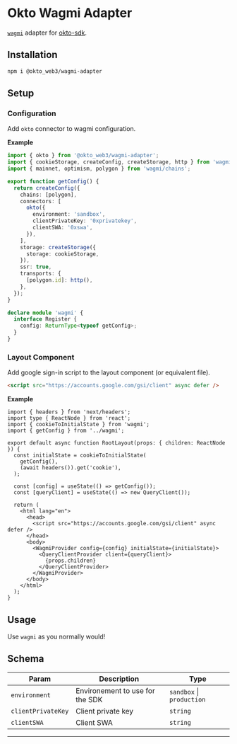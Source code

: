 # Okto Wagmi Adapter

[`wagmi`](https://wagmi.sh/) adapter for [okto-sdk](https://docsv2.okto.tech/docs).

## Installation

```bash
npm i @okto_web3/wagmi-adapter
```

## Setup

### Configuration

Add `okto` connector to wagmi configuration.

**Example**

```typescript
import { okto } from '@okto_web3/wagmi-adapter';
import { cookieStorage, createConfig, createStorage, http } from 'wagmi';
import { mainnet, optimism, polygon } from 'wagmi/chains';

export function getConfig() {
  return createConfig({
    chains: [polygon],
    connectors: [
      okto({
        environment: 'sandbox',
        clientPrivateKey: '0xprivatekey',
        clientSWA: '0xswa',
      }),
    ],
    storage: createStorage({
      storage: cookieStorage,
    }),
    ssr: true,
    transports: {
      [polygon.id]: http(),
    },
  });
}

declare module 'wagmi' {
  interface Register {
    config: ReturnType<typeof getConfig>;
  }
}
```

### Layout Component

Add google sign-in script to the layout component (or equivalent file).

```html
<script src="https://accounts.google.com/gsi/client" async defer />
```

**Example**

```tsx
import { headers } from 'next/headers';
import type { ReactNode } from 'react';
import { cookieToInitialState } from 'wagmi';
import { getConfig } from '../wagmi';

export default async function RootLayout(props: { children: ReactNode }) {
  const initialState = cookieToInitialState(
    getConfig(),
    (await headers()).get('cookie'),
  );

  const [config] = useState(() => getConfig());
  const [queryClient] = useState(() => new QueryClient());

  return (
    <html lang="en">
      <head>
        <script src="https://accounts.google.com/gsi/client" async defer />
      </head>
      <body>
        <WagmiProvider config={config} initialState={initialState}>
          <QueryClientProvider client={queryClient}>
            {props.children}
          </QueryClientProvider>
        </WagmiProvider>
      </body>
    </html>
  );
}
```

## Usage

Use `wagmi` as you normally would!

## Schema

| Param              | Description                     | Type                          |
| ------------------ | ------------------------------- | ----------------------------- |
| `environment`      | Environement to use for the SDK | `sandbox` &#124; `production` |
| `clientPrivateKey` | Client private key              | `string`                      |
| `clientSWA`        | Client SWA                      | `string`                      |

---
